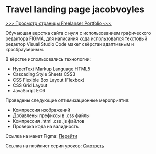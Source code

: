 # Travel landing page jacobvoyles

[>>> Просмотр страницы Freelanser Portfolio <<<](https://pavelreb.github.io/Travel_Jacobvoyles/)

Обучающая верстка сайта с нуля с использованием графического редактора FIGMA, для написания кода использовался текстовый редактор Visual Studio Code макет свёрстан адаптивным и кросбраузерным.

В вёрстке использовались технологии:
- HyperText Markup Language HTML5
- Cascading Style Sheets CSS3
- CSS Flexible Box Layout (Flexbox)
- CSS Grid Layout
- JavaScript EC6

Проведены следующие оптимизационные мероприятия:
- Компрессия изображений
- Добавлены префиксы в .css файлы
- Компрессия .html .css .js файлов
- Проверка кода на валидность

Ссылка на макет Figma: [Перейти](https://www.figma.com/file/ClPSP7KCU1NbvxMXA914hlFk/travel-landing-page-jacobvoyles?node-id=0%3A1)

Ссылка на плэйлист серии уроков: [Смотреть](https://www.youtube.com/watch?v=OkNfBnq_c7c&list=PL5_s7xdj2Vsw-bCx5nOZJMFIiHwRgok--)

